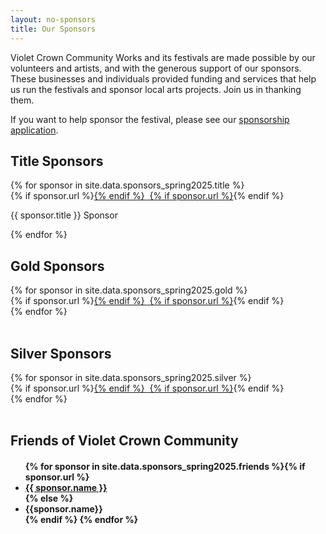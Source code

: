 ```yaml
---
layout: no-sponsors
title: Our Sponsors
---
```


Violet Crown Community Works and its festivals are made possible by our
volunteers and artists, and with the generous support of our sponsors. These
businesses and individuals provided funding and services that help us run the
festivals and sponsor local arts projects.  Join us in thanking them.

If you want to help sponsor the festival, please see our
<a href="vcf_sponsor">sponsorship application</a>.

## Title Sponsors
<!-- $1500 and up -->

<div class="container">
<div class="row">
{% for sponsor in site.data.sponsors_spring2025.title %}
<div class="col-md-3 text-center">
    {% if sponsor.url %}<a href="{{ sponsor.url }}" target="_blank">{% endif %}
    <img class="img-rounded" src="/{{ sponsor.img }}" alt="" title="{{ sponsor.name }}">
    {% if sponsor.url %}</a>{% endif %}<p>{{ sponsor.title }} Sponsor</p>
</div>
{% endfor %}
</div>
</div>

## Gold Sponsors
<!-- $750 and up -->

<div class="container">
<div class="row">
{% for sponsor in site.data.sponsors_spring2025.gold %}
<div class="col-md-3 text-center">
    {% if sponsor.url %}<a href="{{ sponsor.url }}" target="_blank">{% endif %}
    <img class="img-rounded" src="/{{ sponsor.img }}" alt="" title="{{ sponsor.name }}">
    {% if sponsor.url %}</a>{% endif %}
</div>
{% endfor %}
</div>
</div>
<br>

## Silver Sponsors
<!-- $250 to $499 -->

<div class="container">
<div class="row">
{% for sponsor in site.data.sponsors_spring2025.silver %}
<div class="col-md-3 text-center">
    {% if sponsor.url %}<a href="{{ sponsor.url }}" target="_blank">{% endif %}
    <img class="img-rounded" src="/{{ sponsor.img }}" alt="" title="{{ sponsor.name }}">
    {% if sponsor.url %}</a>{% endif %}
</div>
{% endfor %}
</div>
</div>
<br>

## Friends of Violet Crown Community
<!-- $100 to $249 -->
<h4><ul>{% for sponsor in site.data.sponsors_spring2025.friends %}{% if sponsor.url %}<li><a href="{{ sponsor.url }}">{{ sponsor.name }}</a></li>{% else %}<li> {{sponsor.name}}</li>{% endif %}
{% endfor %}</ul></h4>
